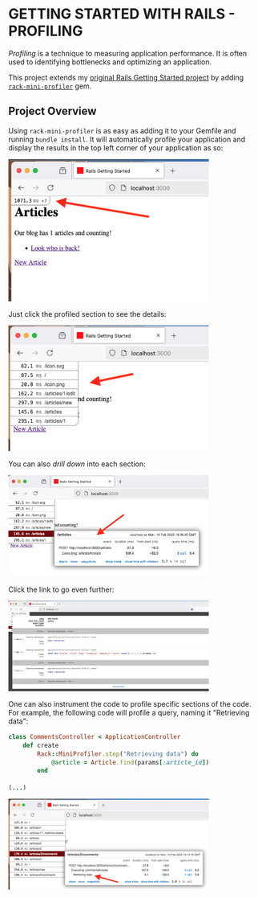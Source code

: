 # GETTING STARTED WITH RAILS - PROFILING
_Profiling_ is a technique to measuring application performance. It is often used to identifying bottlenecks and optimizing an application.

This project extends my [original Rails Getting Started project](https://github.com/gabrielcostasilva/rails-getting-started.git) by adding [`rack-mini-profiler`](https://github.com/MiniProfiler/rack-mini-profiler) gem.

## Project Overview
Using `rack-mini-profiler` is as easy as adding it to your Gemfile and running `bundle install`. It will automatically profile your application and display the results in the top left corner of your application as so:

<img src="./Screen Shot 2025-02-10 at 15.07.11.png" width="400"/>

Just click the profiled section to see the details:

<img src="./Screen Shot 2025-02-10 at 15.07.24.png" width="400"/>

You can also _drill down_ into each section:

<img src="./Screen Shot 2025-02-10 at 15.07.39.png" width="400"/>

Click the link to go even further:

<img src="./Screen Shot 2025-02-10 at 15.08.01.png" width="400"/>

One can also instrument the code to profile specific sections of the code. For example, the following code will profile a query, naming it "Retrieving data":

```ruby
class CommentsController < ApplicationController
    def create
        Rack::MiniProfiler.step("Retrieving data") do
            @article = Article.find(params[:article_id])
        end

(...)
```

<img src="./Screen Shot 2025-02-10 at 15.14.01.png" width="400"/>